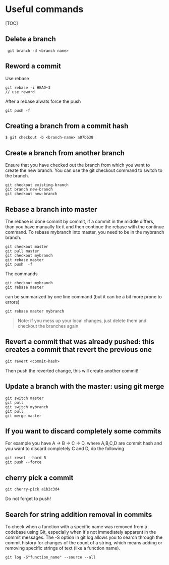 # Useful commands
[TOC]
## Delete a branch
```
 git branch -d <branch name>
```
## Reword a commit
Use rebase
```
git rebase -i HEAD~3
// use reword
```
After a rebase alwats force the push
```
git push -f 
```
## Creating a branch from a commit hash
```
$ git checkout -b <branch-name> a07b638
```
## Create a branch from another branch
Ensure that you have checked out the branch from which you want to create the new branch. You can use the git checkout command to switch to the branch.
```
git checkout existing-branch
git branch new-branch
git checkout new-branch
```
## Rebase a branch into master
The rebase is done commit by commit, if a commit in the middle differs, than you have manually fix it and then continue the rebase with the continue command. 
To rebase mybranch into master, you need to be in the mybranch branch.
```
git checkout master
git pull master
git checkout mybranch
git rebase master
git push  -f
```
The commands 
```
git checkout mybranch
git rebase master
```
can be summarized by one line command (but it can be a bit more prone to errors)
```
git rebase master mybranch
```

>Note: if you mess up your local changes, just delete them and checkout the branches again.

## Revert a commit that was already pushed: this creates a commit that revert the previous one
```
git revert <commit-hash>
```
Then push the reverted change, this will create another commit!
## Update a branch with the master: using git merge
```
git switch master 
git pull
git switch mybranch
git pull
git merge master
```
## If you want to discard completely some commits
For example you have A -> B -> C -> D, where A,B,C,D are commit hash and you want to discard completely C and D, do the following
```
git reset --hard B
git push --force
```

## cherry pick a commit
```
git cherry-pick a1b2c3d4
```

Do not forget to push!

## Search for string addition removal in commits
To check when a function with a specific name was removed from a codebase using Git, especially when it's not immediately apparent in the commit messages.
The -S option in git log allows you to search through the commit history for changes of the count of a string, which means adding or removing specific strings of text (like a function name).
```
git log -S"function_name" --source --all
```